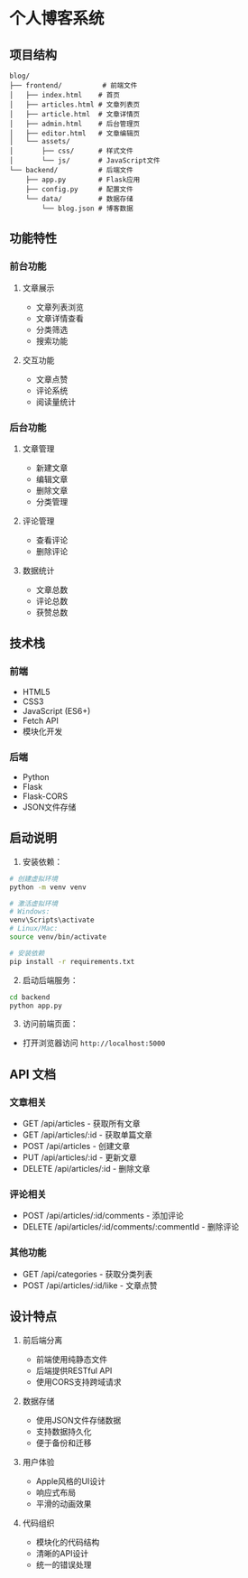 # 个人博客系统

## 项目结构
```plaintext
blog/
├── frontend/          # 前端文件
│   ├── index.html    # 首页
│   ├── articles.html # 文章列表页
│   ├── article.html  # 文章详情页
│   ├── admin.html    # 后台管理页
│   ├── editor.html   # 文章编辑页
│   └── assets/
│       ├── css/      # 样式文件
│       └── js/       # JavaScript文件
└── backend/          # 后端文件
    ├── app.py        # Flask应用
    ├── config.py     # 配置文件
    └── data/         # 数据存储
        └── blog.json # 博客数据
```

## 功能特性

### 前台功能
1. 文章展示
   - 文章列表浏览
   - 文章详情查看
   - 分类筛选
   - 搜索功能

2. 交互功能
   - 文章点赞
   - 评论系统
   - 阅读量统计

### 后台功能
1. 文章管理
   - 新建文章
   - 编辑文章
   - 删除文章
   - 分类管理

2. 评论管理
   - 查看评论
   - 删除评论

3. 数据统计
   - 文章总数
   - 评论总数
   - 获赞总数

## 技术栈

### 前端
- HTML5
- CSS3
- JavaScript (ES6+)
- Fetch API
- 模块化开发

### 后端
- Python
- Flask
- Flask-CORS
- JSON文件存储

## 启动说明

1. 安装依赖：
```bash
# 创建虚拟环境
python -m venv venv

# 激活虚拟环境
# Windows:
venv\Scripts\activate
# Linux/Mac:
source venv/bin/activate

# 安装依赖
pip install -r requirements.txt
```

2. 启动后端服务：
```bash
cd backend
python app.py
```

3. 访问前端页面：
- 打开浏览器访问 `http://localhost:5000`

## API 文档

### 文章相关
- GET /api/articles - 获取所有文章
- GET /api/articles/:id - 获取单篇文章
- POST /api/articles - 创建文章
- PUT /api/articles/:id - 更新文章
- DELETE /api/articles/:id - 删除文章

### 评论相关
- POST /api/articles/:id/comments - 添加评论
- DELETE /api/articles/:id/comments/:commentId - 删除评论

### 其他功能
- GET /api/categories - 获取分类列表
- POST /api/articles/:id/like - 文章点赞

## 设计特点

1. 前后端分离
   - 前端使用纯静态文件
   - 后端提供RESTful API
   - 使用CORS支持跨域请求

2. 数据存储
   - 使用JSON文件存储数据
   - 支持数据持久化
   - 便于备份和迁移

3. 用户体验
   - Apple风格的UI设计
   - 响应式布局
   - 平滑的动画效果

4. 代码组织
   - 模块化的代码结构
   - 清晰的API设计
   - 统一的错误处理

